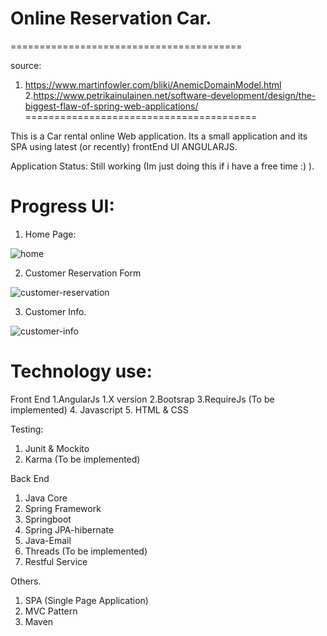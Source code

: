 # Online Reservation Car.
========================================

source:
1. https://www.martinfowler.com/bliki/AnemicDomainModel.html
2.https://www.petrikainulainen.net/software-development/design/the-biggest-flaw-of-spring-web-applications/
========================================

This is a Car rental online Web application. Its a small application and its SPA using latest (or recently) frontEnd UI ANGULARJS. 

Application Status: Still working (Im just doing this if i have a free time :) ).

# Progress UI:

1. Home Page:

![home](https://user-images.githubusercontent.com/12053088/27826633-de55c3e8-6107-11e7-9e72-8096568d6dc9.PNG)


2. Customer Reservation Form

![customer-reservation](https://user-images.githubusercontent.com/12053088/27826688-142e3dd8-6108-11e7-80cc-f8afece61182.PNG)

3. Customer Info.

![customer-info](https://user-images.githubusercontent.com/12053088/27826699-2878c790-6108-11e7-87fb-c78bec9b20b8.PNG)

  
# Technology use:

Front End
1.AngularJs 1.X version
2.Bootsrap
3.RequireJs (To be implemented)
4. Javascript
5. HTML & CSS

Testing:
1. Junit & Mockito
2. Karma (To be implemented)

Back End
1. Java Core
2. Spring Framework
3. Springboot
4. Spring JPA-hibernate
5. Java-Email
6. Threads (To be implemented)
7. Restful Service

Others.
1. SPA (Single Page Application)
2. MVC Pattern
3. Maven
